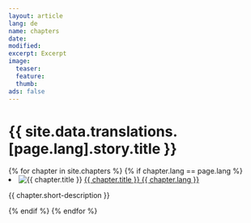 ```yaml
---
layout: article
lang: de
name: chapters
date: 
modified:
excerpt: Excerpt
image:
  teaser:
  feature: 
  thumb:
ads: false
---
```


<h1>{{ site.data.translations.[page.lang].story.title }}</h1>

<div class="tiles">
<!-- Show chapters of the same language -->
{% for chapter in site.chapters %}
  {% if chapter.lang == page.lang %}
  <li>
    <img src="{{ chapter.thumbnail-path }}" alt="{{ chapter.title }}"/>
    <a href="{{ chapter.url }}">{{ chapter.title }} {{ chapter.lang }}</a>
    <p>{{ chapter.short-description }}</p>
  </li>
  {% endif %}
{% endfor %}
</div>
